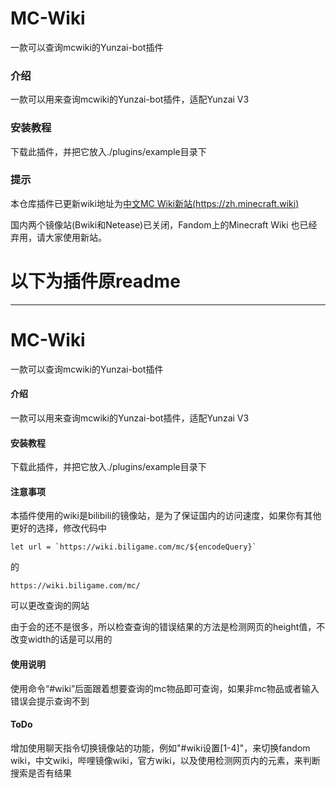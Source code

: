 # MC-Wiki
一款可以查询mcwiki的Yunzai-bot插件

### 介绍

一款可以用来查询mcwiki的Yunzai-bot插件，适配Yunzai V3

### 安装教程

下载此插件，并把它放入./plugins/example目录下

### 提示

本仓库插件已更新wiki地址为[中文MC Wiki新站(https://zh.minecraft.wiki)](https://zh.minecraft.wiki/)

国内两个镜像站(Bwiki和Netease)已关闭，Fandom上的Minecraft Wiki 也已经弃用，请大家使用新站。

# 以下为插件原readme

-----

# MC-Wiki
一款可以查询mcwiki的Yunzai-bot插件

#### 介绍

一款可以用来查询mcwiki的Yunzai-bot插件，适配Yunzai V3

#### 安装教程

下载此插件，并把它放入./plugins/example目录下

#### 注意事项

本插件使用的wiki是bilibili的镜像站，是为了保证国内的访问速度，如果你有其他更好的选择，修改代码中
```
let url = `https://wiki.biligame.com/mc/${encodeQuery}`
```
的
```
https://wiki.biligame.com/mc/
```
可以更改查询的网站

由于会的还不是很多，所以检查查询的错误结果的方法是检测网页的height值，不改变width的话是可以用的

#### 使用说明

使用命令“#wiki”后面跟着想要查询的mc物品即可查询，如果非mc物品或者输入错误会提示查询不到

#### ToDo

增加使用聊天指令切换镜像站的功能，例如"#wiki设置[1-4]"，来切换fandom wiki，中文wiki，哔哩镜像wiki，官方wiki，以及使用检测网页内的元素，来判断搜索是否有结果
